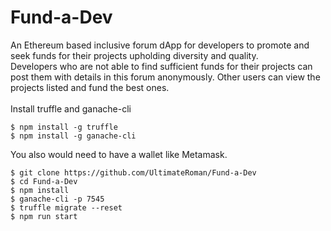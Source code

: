 # Fund-a-Dev
An Ethereum based inclusive forum dApp for developers to promote and seek funds for their projects upholding diversity and quality.
</br>
Developers who are not able to find sufficient funds for their projects can post them with details in this forum anonymously. Other users can view the projects listed and fund the best ones.
</br></br>
Install truffle and ganache-cli
```
$ npm install -g truffle
$ npm install -g ganache-cli
```
You also would need to have a wallet like Metamask.

```
$ git clone https://github.com/UltimateRoman/Fund-a-Dev
$ cd Fund-a-Dev
$ npm install
$ ganache-cli -p 7545
$ truffle migrate --reset
$ npm run start
```
